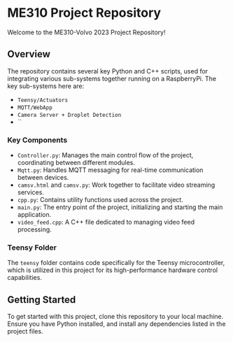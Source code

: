 # ME310 Project Repository

Welcome to the ME310-Volvo 2023 Project Repository! 

## Overview

The repository contains several key Python and C++ scripts, used for integrating various sub-systems together running on a RaspberryPi. The key sub-systems here are:
- `Teensy/Actuators`
- `MQTT/WebApp`
- `Camera Server + Droplet Detection`
- ``

### Key Components

- `Controller.py`: Manages the main control flow of the project, coordinating between different modules.
- `Mqtt.py`: Handles MQTT messaging for real-time communication between devices.
- `camsv.html` and `camsv.py`: Work together to facilitate video streaming services.
- `cpp.py`: Contains utility functions used across the project.
- `main.py`: The entry point of the project, initializing and starting the main application.
- `video_feed.cpp`: A C++ file dedicated to managing video feed processing.

### Teensy Folder

The `teensy` folder contains code specifically for the Teensy microcontroller, which is utilized in this project for its high-performance hardware control capabilities.

## Getting Started

To get started with this project, clone this repository to your local machine. Ensure you have Python installed, and install any dependencies listed in the project files.
